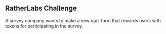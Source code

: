 ## RatherLabs Challenge

A survey company wants to make a new quiz form that rewards users with tokens for 
participating in the survey.


